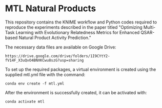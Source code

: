 # MTL Natural Products

This repository contains the KNIME workflow and Python codes required to reproduce the experiments described in the paper titled "Optimizing Multi-Task Learning with Evolutionary Relatedness Metrics for Enhanced QSAR-based Natural Product Activity Prediction."

The necessary data files are available on Google Drive:

```https://drive.google.com/drive/folders/1I9CYtY2-fV14F_X3uQvO4BNXKCwu8szG?usp=sharing```

To set up the required packages, a virtual environment is created using the supplied mtl.yml file with the command:

```conda env create -f mtl.yml```

After the environment is successfully created, it can be activated with:

```conda activate mtl```
